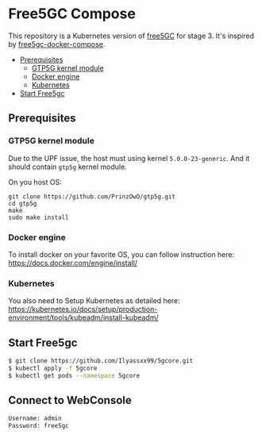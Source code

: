 # Free5GC Compose

This repository is a Kubernetes version of [free5GC](https://github.com/free5gc/free5gc) for stage 3. It's inspired by [free5gc-docker-compose](https://github.com/free5gc/free5gc-compose.git).


<!-- START doctoc generated TOC please keep comment here to allow auto update -->
<!-- DON'T EDIT THIS SECTION, INSTEAD RE-RUN doctoc TO UPDATE -->


- [Prerequisites](#prerequisites)
  - [GTP5G kernel module](#gtp5g-kernel-module)
  - [Docker engine](#docker-engine)
  - [Kubernetes](#Kubernetes)
- [Start Free5gc](#start-free5gc)

<!-- END doctoc generated TOC please keep comment here to allow auto update -->

## Prerequisites

### GTP5G kernel module

Due to the UPF issue, the host must using kernel `5.0.0-23-generic`. And it should contain `gtp5g` kernel module.

On you host OS:
```
git clone https://github.com/PrinzOwO/gtp5g.git
cd gtp5g
make
sudo make install
```

### Docker engine

To install docker on your favorite OS, you can follow instruction here: https://docs.docker.com/engine/install/

### Kubernetes

You also need to Setup Kubernetes as detailed here: https://kubernetes.io/docs/setup/production-environment/tools/kubeadm/install-kubeadm/

## Start Free5gc

```bash
$ git clone https://github.com/Ilyassxx99/5gcore.git
$ kubectl apply -f 5gcore
$ kubectl get pods --namespace 5gcore
```
## Connect to WebConsole

```bash
Username: admin
Password: free5gc
```
